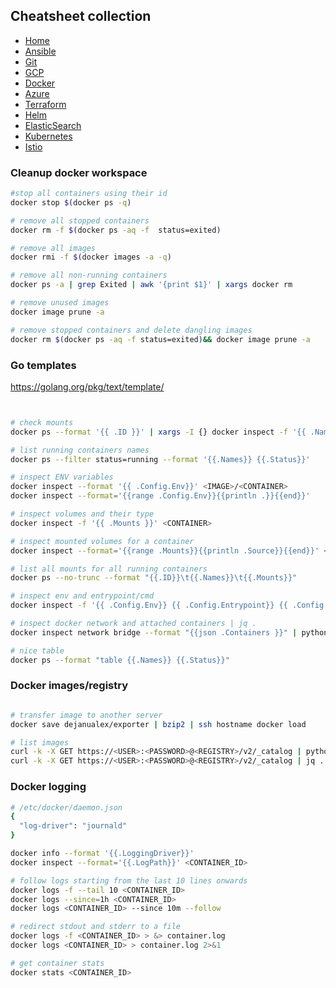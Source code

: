 ## Cheatsheet collection

* [Home](#)
* [Ansible](ansible.md)
* [Git](git.md)
* [GCP](index.md)
* <ins>[Docker](docker.md)</ins>
* [Azure](azure.md)
* [Terraform](terraform.md)
* [Helm](helm.md)
* [ElasticSearch](elastic.md)
* [Kubernetes](k8s.md)
* [Istio](istio.md)

### Cleanup docker workspace

```bash
#stop all containers using their id
docker stop $(docker ps -q) 

# remove all stopped containers
docker rm -f $(docker ps -aq -f  status=exited) 

# remove all images
docker rmi -f $(docker images -a -q)

# remove all non-running containers
docker ps -a | grep Exited | awk '{print $1}' | xargs docker rm

# remove unused images
docker image prune -a

# remove stopped containers and delete dangling images
docker rm $(docker ps -aq -f status=exited)&& docker image prune -a
```

### Go templates

https://golang.org/pkg/text/template/


```bash


# check mounts
docker ps --format '{{ .ID }}' | xargs -I {} docker inspect -f '{{ .Name }}{{ printf "\n" }}{{ range .Mounts }}{{ printf "\n\t" }}{{ .Type }} {{ if eq .Type "bind" }}{{ .Source }}{{ end }}{{ .Name }} => {{ .Destination }}{{ end }}{{ printf "\n" }}' {}

# list running containers names
docker ps --filter status=running --format '{{.Names}} {{.Status}}'

# inspect ENV variables
docker inspect --format '{{ .Config.Env}}' <IMAGE>/<CONTAINER>
docker inspect --format='{{range .Config.Env}}{{println .}}{{end}}'

# inspect volumes and their type
docker inspect -f '{{ .Mounts }}' <CONTAINER>

# inspect mounted volumes for a container
docker inspect --format='{{range .Mounts}}{{println .Source}}{{end}}' <CONTAINER>

# list all mounts for all running containers
docker ps --no-trunc --format "{{.ID}}\t{{.Names}}\t{{.Mounts}}"

# inspect env and entrypoint/cmd
docker inspect -f '{{ .Config.Env}} {{ .Config.Entrypoint}} {{ .Config.Cmd}}' <CONTAINER>

# inspect docker network and attached containers | jq .
docker inspect network bridge --format "{{json .Containers }}" | python -m json.tool

# nice table
docker ps --format "table {{.Names}} {{.Status}}"

```

### Docker images/registry 
```bash

# transfer image to another server
docker save dejanualex/exporter | bzip2 | ssh hostname docker load 

# list images
curl -k -X GET https://<USER>:<PASSWORD>@<REGISTRY>/v2/_catalog | python -m json.tool
curl -k -X GET https://<USER>:<PASSWORD>@<REGISTRY>/v2/_catalog | jq .
```


### Docker logging
```bash
# /etc/docker/daemon.json
{
  "log-driver": "journald"
}

docker info --format '{{.LoggingDriver}}'
docker inspect --format='{{.LogPath}}' <CONTAINER_ID>

# follow logs starting from the last 10 lines onwards
docker logs -f --tail 10 <CONTAINER_ID>
docker logs --since=1h <CONTAINER_ID>
docker logs <CONTAINER_ID> --since 10m --follow

# redirect stdout and stderr to a file
docker logs -f <CONTAINER_ID> > &> container.log
docker logs <CONTAINER_ID> > container.log 2>&1

# get container stats
docker stats <CONTAINER_ID>
```

